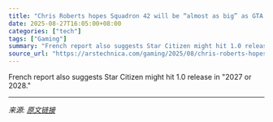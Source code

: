 ```yaml
---
title: "Chris Roberts hopes Squadron 42 will be “almost as big” as GTA VI next year"
date: 2025-08-27T16:05:00+08:00
categories: ["tech"]
tags: ["Gaming"]
summary: "French report also suggests Star Citizen might hit 1.0 release in \"2027 or 2028.\""
source_url: "https://arstechnica.com/gaming/2025/08/chris-roberts-hopes-squadron-42-will-be-almost-as-big-as-gta-vi-next-year/"
---
```


French report also suggests Star Citizen might hit 1.0 release in "2027 or 2028."

---

*来源: [原文链接](https://arstechnica.com/gaming/2025/08/chris-roberts-hopes-squadron-42-will-be-almost-as-big-as-gta-vi-next-year/)*
